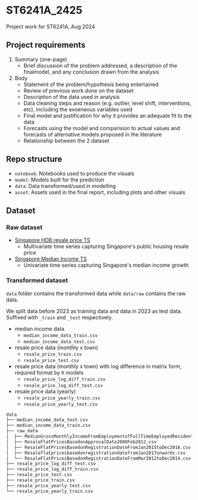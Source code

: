 # ST6241A_2425
Project work for ST6241A, Aug 2024

## Project requirements

1. Summary (one-page)
    - Brief discussion of the problem addressed, a description of the finalmodel, and any conclusion drawn from the analysis
2. Body
    - Statement of the problem/hypothesis being entertained
    - Review of previous work done on the dataset
    - Description of the data used in analysis
    - Data cleaning steps and reason (e.g. outlier, level shift, interventions, etc), including the exoeneous variables used
    - Final model and justification for why it provides an adequate fit to the data
    - Forecasts using the model and comparision to actual values and forecasts of alternative models proposed in the literature
    - Relationship between the 2 dataset

## Repo structure

- `notebook`: Notebooks used to produce the visuals
- `model`: Models built for the prediction
- `data`: Data transformed/used in modelling
- `asset`: Assets used in the final report, including plots and other visuals

## Dataset

### Raw dataset

- [Singapore HDB resale price TS](https://data.gov.sg/collections/189/view)
    - Multivariate time series capturing Singapore's public housing resale price
- [Singapore Median Income TS](https://beta.data.gov.sg/datasets/d_7b5fd60b047a80da91d2adb86cf47628/view)
    - Univariate time series capturing Singapore's median income growth

### Transformed dataset

`data` folder contains the transformed data while `data/raw` contains the raw data.

We split data before 2023 as training data and data in 2023 as test data.
Suffixed with `_train` and `_test` respectively.

- median income data
    - `median_income_data_train.csv`
    - `median_income_data_test.csv`
- resale price data (monthly x town)
    - `resale_price_train.csv`
    - `resale_price_test.csv`
- resale price data (monthly x town) with log difference in matrix form,
  required format by `R` models
    - `resale_price_log_diff_train.csv`
    - `resale_price_log_diff_test.csv`
- resale price data (yearly)
    - `resale_price_yearly_train.csv`
    - `resale_price_yearly_test.csv`

```bash
data
├── median_income_data_test.csv
├── median_income_data_train.csv
├── raw_data
│  ├── MedianGrossMonthlyIncomeFromEmploymentofFullTimeEmployedResidentsTotal.csv
│  ├── ResaleFlatPricesBasedonApprovalDate2000Feb2012.csv
│  ├── ResaleFlatPricesBasedonRegistrationDateFromJan2015toDec2016.csv
│  ├── ResaleflatpricesbasedonregistrationdatefromJan2017onwards.csv
│  └── ResaleFlatPricesBasedonRegistrationDateFromMar2012toDec2014.csv
├── resale_price_log_diff_test.csv
├── resale_price_log_diff_train.csv
├── resale_price_test.csv
├── resale_price_train.csv
├── resale_price_yearly_test.csv
└── resale_price_yearly_train.csv
```

